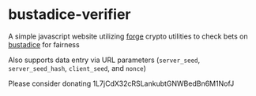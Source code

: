 # bustadice-verifier

A simple javascript website utilizing [forge](https://github.com/digitalbazaar/forge) crypto utilities to check bets on [bustadice](https://bustadice.com) for fairness

Also supports data entry via URL parameters (`server_seed`, `server_seed_hash`, `client_seed`, and `nonce`)

Please consider donating 1L7jCdX32cRSLankubtGNWBedBn6M1NofJ
